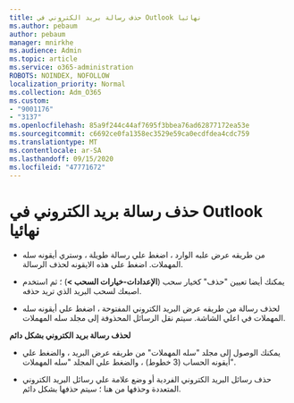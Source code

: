```yaml
---
title: حذف رسالة بريد الكتروني في Outlook نهائيا
ms.author: pebaum
author: pebaum
manager: mnirkhe
ms.audience: Admin
ms.topic: article
ms.service: o365-administration
ROBOTS: NOINDEX, NOFOLLOW
localization_priority: Normal
ms.collection: Adm_O365
ms.custom:
- "9001176"
- "3137"
ms.openlocfilehash: 85a9f244c44af7695f3bbea76ad62877172ea53e
ms.sourcegitcommit: c6692ce0fa1358ec3529e59ca0ecdfdea4cdc759
ms.translationtype: MT
ms.contentlocale: ar-SA
ms.lasthandoff: 09/15/2020
ms.locfileid: "47771672"
---
```

# <a name="permanently-delete-an-email-in-outlook"></a>حذف رسالة بريد الكتروني في Outlook نهائيا

- من طريقه عرض علبه الوارد ، اضغط علي رسالة طويلة ، وستري أيقونه سله المهملات. اضغط علي هذه الايقونه لحذف الرسالة.

- يمكنك أيضا تعيين "حذف" كخيار سحب (**الإعدادات-خيارات السحب >**) ؛ ثم استخدم اصبعك لسحب البريد الذي تريد حذفه. 

- لحذف رسالة من طريقه عرض البريد الكتروني المفتوحة ، اضغط علي أيقونه سله المهملات في اعلي الشاشة. سيتم نقل الرسائل المحذوفة إلى مجلد سله المهملات. 

**لحذف رسالة بريد الكتروني بشكل دائم**

- يمكنك الوصول إلى مجلد "سله المهملات" من طريقه عرض البريد ، والضغط علي أيقونه الحساب (3 خطوط) ، والضغط علي المجلد "سله المهملات".

- حذف رسائل البريد الكتروني الفردية أو وضع علامة علي رسائل البريد الكتروني المتعددة وحذفها من هنا ؛ سيتم حذفها بشكل دائم.